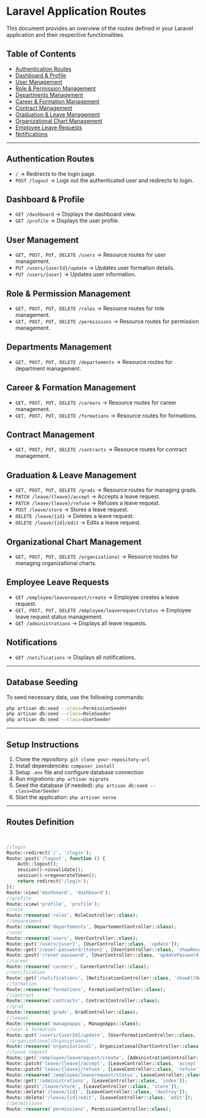 # Laravel Application Routes

This document provides an overview of the routes defined in your Laravel application and their respective functionalities.

## Table of Contents
- [Authentication Routes](#authentication-routes)
- [Dashboard & Profile](#dashboard--profile)
- [User Management](#user-management)
- [Role & Permission Management](#role--permission-management)
- [Departments Management](#departments-management)
- [Career & Formation Management](#career--formation-management)
- [Contract Management](#contract-management)
- [Graduation & Leave Management](#graduation--leave-management)
- [Organizational Chart Management](#organizational-chart-management)
- [Employee Leave Requests](#employee-leave-requests)
- [Notifications](#notifications)

---

## Authentication Routes
- `/` → Redirects to the login page.
- `POST /logout` → Logs out the authenticated user and redirects to login.

## Dashboard & Profile
- `GET /dashboard` → Displays the dashboard view.
- `GET /profile` → Displays the user profile.

## User Management
- `GET, POST, PUT, DELETE /users` → Resource routes for user management.
- `PUT /users/{userId}/update` → Updates user formation details.
- `PUT /users/{user}` → Updates user information.

## Role & Permission Management
- `GET, POST, PUT, DELETE /roles` → Resource routes for role management.
- `GET, POST, PUT, DELETE /permissions` → Resource routes for permission management.

## Departments Management
- `GET, POST, PUT, DELETE /departements` → Resource routes for department management.

## Career & Formation Management
- `GET, POST, PUT, DELETE /careers` → Resource routes for career management.
- `GET, POST, PUT, DELETE /formations` → Resource routes for formations.

## Contract Management
- `GET, POST, PUT, DELETE /contracts` → Resource routes for contract management.

## Graduation & Leave Management
- `GET, POST, PUT, DELETE /grads` → Resource routes for managing grads.
- `PATCH /leave/{leave}/accept` → Accepts a leave request.
- `PATCH /leave/{leave}/refuse` → Refuses a leave request.
- `POST /leave/store` → Stores a leave request.
- `DELETE /leave/{id}` → Deletes a leave request.
- `DELETE /leave/{id}/edit` → Edits a leave request.

## Organizational Chart Management
- `GET, POST, PUT, DELETE /organizational` → Resource routes for managing organizational charts.

## Employee Leave Requests
- `GET /employee/leaverequest/create` → Employee creates a leave request.
- `GET, POST, PUT, DELETE /employee/leaverequest/status` → Employee leave request status management.
- `GET /administrations` → Displays all leave requests.

## Notifications
- `GET /notifications` → Displays all notifications.

---

## Database Seeding
To seed necessary data, use the following commands:
```sh
php artisan db:seed --class=PermissionSeeder
php artisan db:seed --class=RoleSeeder
php artisan db:seed --class=UserSeeder
```

---

## Setup Instructions
1. Clone the repository: `git clone your-repository-url`
2. Install dependencies: `composer install`
3. Setup `.env` file and configure database connection
4. Run migrations: `php artisan migrate`
5. Seed the database (if needed): `php artisan db:seed --class=UserSeeder`
6. Start the application: `php artisan serve`

---

## Routes Definition
```php


//login
Route::redirect('/', '/login');
Route::post('/logout', function () {
    Auth::logout();
    session()->invalidate();
    session()->regenerateToken();
    return redirect('/login');
});
Route::view('dashboard', 'dashboard');
//profile
Route::view('profile', 'profile');
//role
Route::resource('roles', RoleController::class);
//deparetment
Route::resource('departements', DepartementController::class);
//user
Route::resource('users', UserController::class);
Route::put('/users/{user}', [UserController::class, 'update']);
Route::get('/reset-password/{token}', [UserController::class, 'showResetForm']);
Route::post('/reset-password', [UserController::class, 'updatePassword']);
//career
Route::resource('careers', CareerController::class);
//notification
Route::get('/notifications', [NotificationController::class, 'showAllNotifications']);
//formation
Route::resource('formations', FormationController::class);
//contract
Route::resource('contracts', ContractController::class);
//grad
Route::resource('grads', GradController::class);
//leaves
Route::resource('manageapps', ManageApps::class);
//user & formation
Route::put('/users/{userId}/update', [UserFormationController::class, 'update']);
//organizational(Organigramme)
Route::resource('organizational', OrganizationalChartController::class);
//leave request
Route::get('/employee/leaverequest/create', [AdministrationController::class, 'create']);
Route::patch('leave/{leave}/accept', [LeaveController::class, 'accept']);
Route::patch('leave/{leave}/refuse', [LeaveController::class, 'refuse']);
Route::resource('/employee/leaverequest/status', LeaveController::class);
Route::get('/administrations', [LeaveController::class, 'index']);
Route::post('/leave/store', [LeaveController::class, 'store']);
Route::delete('/leave/{id}', [LeaveController::class, 'destroy']);
Route::delete('/leave/{id}/edit', [LeaveController::class, 'edit']);
//permissions
Route::resource('permissions', PermissionController::class);

```